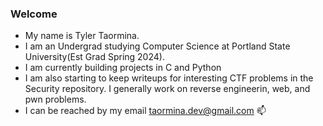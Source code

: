 ### Welcome 

- My name is Tyler Taormina.
- I am an Undergrad studying Computer Science at Portland State University(Est Grad Spring 2024).
- I am currently building projects in C and Python
- I am also starting to keep writeups for interesting CTF problems in the Security repository. I generally work on reverse engineerin, web, and pwn problems. 
- I can be reached by my email taormina.dev@gmail.com 📫
<!--
**till-t/till-t** is a ✨ _special_ ✨ repository because its `README.md` (this file) appears on your GitHub profile.

Here are some ideas to get you started:

- 🔭 I’m currently working on ...
- 🌱 I’m currently learning ...
- 👯 I’m looking to collaborate on ...
- 🤔 I’m looking for help with ...
- 💬 Ask me about ...
- 📫 How to reach me: ...
- 😄 Pronouns: ...
- ⚡ Fun fact: ...
-->
